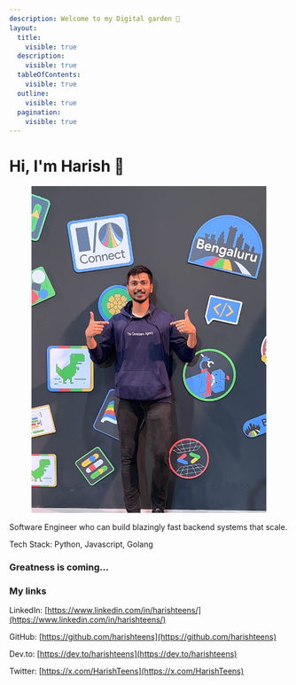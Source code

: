 ```yaml
---
description: Welcome to my Digital garden 🎉
layout:
  title:
    visible: true
  description:
    visible: true
  tableOfContents:
    visible: true
  outline:
    visible: true
  pagination:
    visible: true
---
```


# Hi, I'm Harish 👋

<figure><img src=".gitbook/assets/new.jpg" alt=""><figcaption></figcaption></figure>

Software Engineer who can build blazingly fast backend systems that scale.

Tech Stack: Python, Javascript, Golang

### Greatness is coming...

### My links

LinkedIn: [https://www.linkedin.com/in/harishteens/](https://www.linkedin.com/in/harishteens/)

GitHub: [https://github.com/harishteens](https://github.com/harishteens)

Dev.to: [https://dev.to/harishteens](https://dev.to/harishteens)

Twitter: [https://x.com/HarishTeens](https://x.com/HarishTeens)
